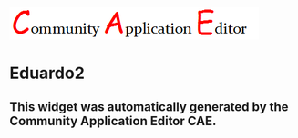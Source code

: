 ![CAE](https://github.com/patricia-cae/frontendComponent-145/blob/gh-pages/img/logo.png)  

Eduardo2
===================


This widget was automatically generated by the Community Application Editor CAE.  
---------------

